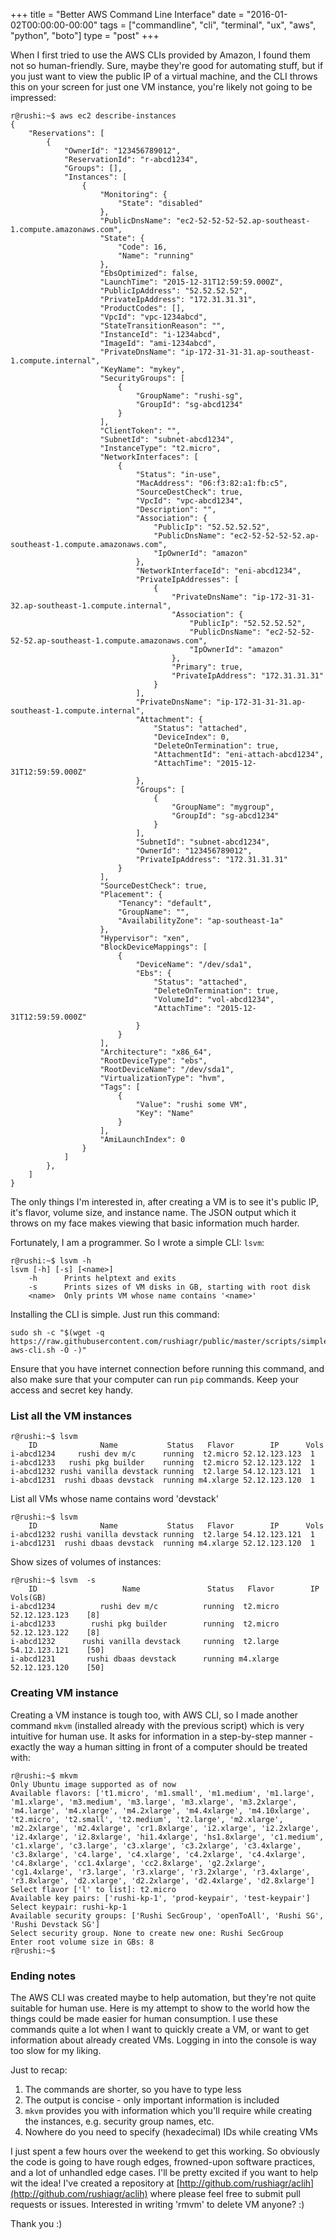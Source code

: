 +++
title = "Better AWS Command Line Interface"
date = "2016-01-02T00:00:00-00:00"
tags = ["commandline", "cli", "terminal", "ux", "aws", "python", "boto"]
type = "post"
+++

When I first tried to use the AWS CLIs provided by Amazon, I found them not so
human-friendly. Sure, maybe they're good for automating stuff, but if you just
want to view the public IP of a virtual machine, and the CLI throws this on
your screen for just one VM instance, you're likely not going to be impressed:

    r@rushi:~$ aws ec2 describe-instances
    {
        "Reservations": [
            {
                "OwnerId": "123456789012",
                "ReservationId": "r-abcd1234",
                "Groups": [],
                "Instances": [
                    {
                        "Monitoring": {
                            "State": "disabled"
                        },
                        "PublicDnsName": "ec2-52-52-52-52.ap-southeast-1.compute.amazonaws.com",
                        "State": {
                            "Code": 16,
                            "Name": "running"
                        },
                        "EbsOptimized": false,
                        "LaunchTime": "2015-12-31T12:59:59.000Z",
                        "PublicIpAddress": "52.52.52.52",
                        "PrivateIpAddress": "172.31.31.31",
                        "ProductCodes": [],
                        "VpcId": "vpc-1234abcd",
                        "StateTransitionReason": "",
                        "InstanceId": "i-1234abcd",
                        "ImageId": "ami-1234abcd",
                        "PrivateDnsName": "ip-172-31-31-31.ap-southeast-1.compute.internal",
                        "KeyName": "mykey",
                        "SecurityGroups": [
                            {
                                "GroupName": "rushi-sg",
                                "GroupId": "sg-abcd1234"
                            }
                        ],
                        "ClientToken": "",
                        "SubnetId": "subnet-abcd1234",
                        "InstanceType": "t2.micro",
                        "NetworkInterfaces": [
                            {
                                "Status": "in-use",
                                "MacAddress": "06:f3:82:a1:fb:c5",
                                "SourceDestCheck": true,
                                "VpcId": "vpc-abcd1234",
                                "Description": "",
                                "Association": {
                                    "PublicIp": "52.52.52.52",
                                    "PublicDnsName": "ec2-52-52-52-52.ap-southeast-1.compute.amazonaws.com",
                                    "IpOwnerId": "amazon"
                                },
                                "NetworkInterfaceId": "eni-abcd1234",
                                "PrivateIpAddresses": [
                                    {
                                        "PrivateDnsName": "ip-172-31-31-32.ap-southeast-1.compute.internal",
                                        "Association": {
                                            "PublicIp": "52.52.52.52",
                                            "PublicDnsName": "ec2-52-52-52-52.ap-southeast-1.compute.amazonaws.com",
                                            "IpOwnerId": "amazon"
                                        },
                                        "Primary": true,
                                        "PrivateIpAddress": "172.31.31.31"
                                    }
                                ],
                                "PrivateDnsName": "ip-172-31-31-31.ap-southeast-1.compute.internal",
                                "Attachment": {
                                    "Status": "attached",
                                    "DeviceIndex": 0,
                                    "DeleteOnTermination": true,
                                    "AttachmentId": "eni-attach-abcd1234",
                                    "AttachTime": "2015-12-31T12:59:59.000Z"
                                },
                                "Groups": [
                                    {
                                        "GroupName": "mygroup",
                                        "GroupId": "sg-abcd1234"
                                    }
                                ],
                                "SubnetId": "subnet-abcd1234",
                                "OwnerId": "123456789012",
                                "PrivateIpAddress": "172.31.31.31"
                            }
                        ],
                        "SourceDestCheck": true,
                        "Placement": {
                            "Tenancy": "default",
                            "GroupName": "",
                            "AvailabilityZone": "ap-southeast-1a"
                        },
                        "Hypervisor": "xen",
                        "BlockDeviceMappings": [
                            {
                                "DeviceName": "/dev/sda1",
                                "Ebs": {
                                    "Status": "attached",
                                    "DeleteOnTermination": true,
                                    "VolumeId": "vol-abcd1234",
                                    "AttachTime": "2015-12-31T12:59:59.000Z"
                                }
                            }
                        ],
                        "Architecture": "x86_64",
                        "RootDeviceType": "ebs",
                        "RootDeviceName": "/dev/sda1",
                        "VirtualizationType": "hvm",
                        "Tags": [
                            {
                                "Value": "rushi some VM",
                                "Key": "Name"
                            }
                        ],
                        "AmiLaunchIndex": 0
                    }
                ]
            },
        ]
    }

The only things I'm interested in, after creating a VM is to see it's public
IP, it's flavor, volume size, and instance name. The JSON output which it
throws on my face makes viewing that basic information much harder.

Fortunately, I am a programmer. So I wrote a simple CLI: `lsvm`:

    r@rushi:~$ lsvm -h
    lsvm [-h] [-s] [<name>]
        -h      Prints helptext and exits
        -s      Prints sizes of VM disks in GB, starting with root disk
        <name>  Only prints VM whose name contains '<name>'

Installing the CLI is simple. Just run this command:

    sudo sh -c "$(wget -q https://raw.githubusercontent.com/rushiagr/public/master/scripts/simplest-aws-cli.sh -O -)"

Ensure that you have internet connection before running this command, and also
make sure that your computer can run `pip` commands. Keep your access and
secret key handy.

### List all the VM instances

    r@rushi:~$ lsvm
        ID              Name           Status   Flavor        IP      Vols
    i-abcd1234     rushi dev m/c      running  t2.micro 52.12.123.123  1
    i-abcd1233   rushi pkg builder    running  t2.micro 52.12.123.122  1
    i-abcd1232 rushi vanilla devstack running  t2.large 54.12.123.121  1
    i-abcd1231  rushi dbaas devstack  running m4.xlarge 52.12.123.120  1

List all VMs whose name contains word 'devstack'

    r@rushi:~$ lsvm
        ID              Name           Status   Flavor        IP      Vols
    i-abcd1232 rushi vanilla devstack running  t2.large 54.12.123.121  1
    i-abcd1231  rushi dbaas devstack  running m4.xlarge 52.12.123.120  1

Show sizes of volumes of instances:

    r@rushi:~$ lsvm  -s
        ID                   Name               Status   Flavor        IP       Vols(GB)
    i-abcd1234          rushi dev m/c          running  t2.micro 52.12.123.123    [8]
    i-abcd1233        rushi pkg builder        running  t2.micro 52.12.123.122    [8]
    i-abcd1232      rushi vanilla devstack     running  t2.large 54.12.123.121    [50]
    i-abcd1231       rushi dbaas devstack      running m4.xlarge 52.12.123.120    [50]


### Creating VM instance
Creating a VM instance is tough too, with AWS CLI, so I made another command
`mkvm` (installed already with the previous script) which is very intuitive for human use. It asks for information in a
step-by-step manner - exactly the way a human sitting in front of a computer should be
treated with:

    r@rushi:~$ mkvm
    Only Ubuntu image supported as of now
    Available flavors: ['t1.micro', 'm1.small', 'm1.medium', 'm1.large', 'm1.xlarge', 'm3.medium', 'm3.large', 'm3.xlarge', 'm3.2xlarge', 'm4.large', 'm4.xlarge', 'm4.2xlarge', 'm4.4xlarge', 'm4.10xlarge', 't2.micro', 't2.small', 't2.medium', 't2.large', 'm2.xlarge', 'm2.2xlarge', 'm2.4xlarge', 'cr1.8xlarge', 'i2.xlarge', 'i2.2xlarge', 'i2.4xlarge', 'i2.8xlarge', 'hi1.4xlarge', 'hs1.8xlarge', 'c1.medium', 'c1.xlarge', 'c3.large', 'c3.xlarge', 'c3.2xlarge', 'c3.4xlarge', 'c3.8xlarge', 'c4.large', 'c4.xlarge', 'c4.2xlarge', 'c4.4xlarge', 'c4.8xlarge', 'cc1.4xlarge', 'cc2.8xlarge', 'g2.2xlarge', 'cg1.4xlarge', 'r3.large', 'r3.xlarge', 'r3.2xlarge', 'r3.4xlarge', 'r3.8xlarge', 'd2.xlarge', 'd2.2xlarge', 'd2.4xlarge', 'd2.8xlarge']
    Select flavor ['l' to list]: t2.micro
    Available key pairs: ['rushi-kp-1', 'prod-keypair', 'test-keypair']
    Select keypair: rushi-kp-1
    Available security groups: ['Rushi SecGroup', 'openToAll', 'Rushi SG', 'Rushi Devstack SG']
    Select security group. None to create new one: Rushi SecGroup
    Enter root volume size in GBs: 8
    r@rushi:~$

### Ending notes
The AWS CLI was created maybe to help automation, but they're not quite
suitable for human use. Here is my attempt to show to the world how the things
could be made easier for human consumption. I use these commands quite a lot
when I want to quickly create a VM, or want to get information about already
created VMs. Logging in into the console is way too slow for my liking.


Just to recap:

1. The commands are shorter, so you have to type less
2. The output is concise - only important information is included
3. `mkvm` provides you with information which you'll require while creating the
   instances, e.g. security group names, etc.
4. Nowhere do you need to specify (hexadecimal) IDs while creating VMs

I just spent a few hours over the weekend to get this working. So obviously
the code is going to have rough edges, frowned-upon software practices, and a
lot of unhandled edge cases. I'll be pretty excited if you want to help wit
the idea! I've created a repository at
[http://github.com/rushiagr/aclih](http://github.com/rushiagr/aclih) where
please feel free to submit pull requests or issues. Interested in writing
'rmvm' to delete VM anyone? :)

Thank you :)
